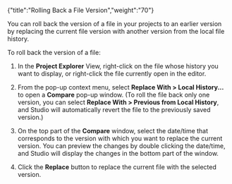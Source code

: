 {"title":"Rolling Back a File Version","weight":"70"} 

You can roll back the version of a file in your projects to an earlier version by replacing the current file version with another version from the local file history.

To roll back the version of a file:

1.  In the **Project Explorer** View, right-click on the file whose history you want to display, or right-click the file currently open in the editor.
    
2.  From the pop-up context menu, select **Replace With > Local History...** to open a **Compare** pop-up window. (To roll the file back only one version, you can select **Replace With > Previous from Local History**, and Studio will automatically revert the file to the previously saved version.)
    
3.  On the top part of the **Compare** window, select the date/time that corresponds to the version with which you want to replace the current version. You can preview the changes by double clicking the date/time, and Studio will display the changes in the bottom part of the window.
    
4.  Click the **Replace** button to replace the current file with the selected version.